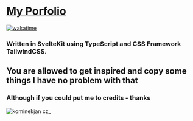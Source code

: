 # <a href="https://kominekjan.cz/" target="__blank">My Porfolio</a>

[![wakatime](https://wakatime.com/badge/github/H7KZ/Portfolio.svg)](https://wakatime.com/badge/github/H7KZ/Portfolio)

### Written in SvelteKit using TypeScript and CSS Framework TailwindCSS.

## You are allowed to get inspired and copy some things I have no problem with that

### Although if you could put me to credits - thanks

![kominekjan cz_](https://user-images.githubusercontent.com/74021016/204525255-2fb27ad3-9020-4973-95b5-df3418d0682a.png)
